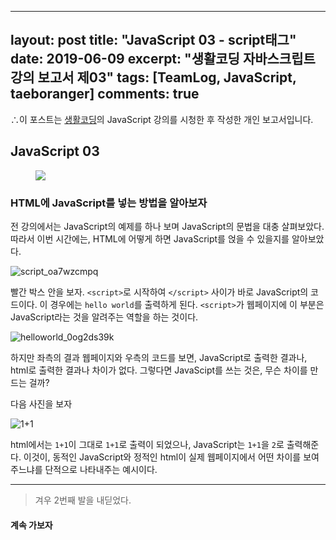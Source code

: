 
---
layout: post
title: "JavaScript 03 - script태그"
date: 2019-06-09
excerpt: "생활코딩 자바스크립트 강의 보고서 제03"
tags: [TeamLog, JavaScript, taeboranger]
comments: true
---

∴이 포스트는 [생활코딩](https://www.youtube.com/playlist?list=PLuHgQVnccGMBB348PWRN0fREzYcYgFybf)의 JavaScript 강의를 시청한 후 작성한 개인 보고서입니다.

## JavaScript 03

<figure class="half">
    <a href="https://www.lform.com/_assets/packages/wp/assets/uploaded/2017/08/lform_javascript_blog_header_image-1600x1080.jpg"><img src="https://www.lform.com/_assets/packages/wp/assets/uploaded/2017/08/lform_javascript_blog_header_image-1600x1080.jpg"></a>
</figure>

### HTML에 JavaScript를 넣는 방법을 알아보자

전 강의에서는 JavaScript의 예제를 하나 보며 JavaScript의 문법을 대충 살펴보았다.
따라서 이번 시간에는, HTML에 어떻게 하면 JavaScript를 얹을 수 있을지를 알아보았다.


![script_oa7wzcmpq](https://user-images.githubusercontent.com/51315771/59149965-66067d80-8a57-11e9-8a10-4a0de6df04be.JPG)


빨간 박스 안을 보자. `<script>`로 시작하여 `</script>` 사이가 바로 JavaScript의 코드이다.
이 경우에는 `hello world`를 출력하게 된다. `<script>`가 웹페이지에 이 부분은 JavaScript라는 것을 알려주는 역할을 하는 것이다.

![helloworld_0og2ds39k](https://user-images.githubusercontent.com/51315771/59149968-73236c80-8a57-11e9-855d-b69d973f1c25.JPG)

하지만 좌측의 결과 웹페이지와 우측의 코드를 보면, JavaScript로 출력한 결과나, html로 출력한 결과나 차이가 없다. 그렇다면 JavaScipt를 쓰는 것은, 무슨 차이를 만드는 걸까?

다음 사진을 보자

![1+1](https://user-images.githubusercontent.com/51315771/59149975-83d3e280-8a57-11e9-9719-93755fc3da8d.JPG)

html에서는 `1+1`이 그대로 `1+1`로 출력이 되었으나, JavaScript는 `1+1`을 `2`로 출력해준다. 이것이, 동적인 JavaScript와 정적인 html이 실제 웹페이지에서 어떤 차이를 보여주느냐를 단적으로 나타내주는 예시이다.

---
>겨우 2번째 발을 내딛었다.

#### 계속 가보자
